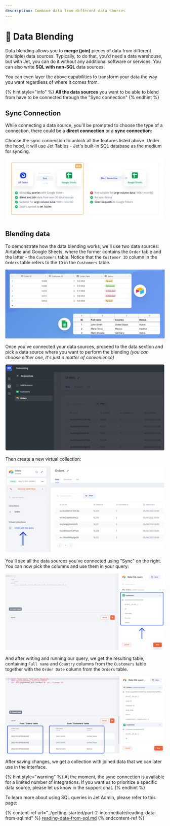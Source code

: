 ```yaml
---
description: Combine data from different data sources
---
```


# 💠 Data Blending

Data blending allows you to **merge (join)** pieces of data from different (multiple) data sources. Typically, to do that, you'd need a data warehouse, but with Jet, you can do it without any additional software or services. You can also write **SQL with non-SQL** data sources.&#x20;

You can even layer the above capabilities to transform your data the way you want regardless of where it comes from.

{% hint style="info" %}
**All the data sources** you want to be able to blend from have to be connected through the "Sync connection"
{% endhint %}

## Sync Connection

While connecting a data source, you'll be prompted to choose the type of a connection, there could be a **direct connection** or a **sync connection**:

Choose the sync connection to unlock all the features listed above. Under the hood, it will use Jet Tables - Jet's built-in SQL database as the medium for syncing.

![The dialog window to choose the connection type](../.gitbook/assets/dtnxb-min.png)

## Blending data

To demonstrate how the data blending works, we'll use two data sources: Airtable and Google Sheets, where the former contains the `Order` table and the latter - the `Customers` table. Notice that the `Customer ID` column in the `Orders` table refers to the `ID` in the `Customers` table.

![](../.gitbook/assets/dtzhy.png)

Once you've connected your data sources, proceed to the data section and pick a data source where you want to perform the blending _(you can choose either one, it's just a matter of convenience)_

![](../.gitbook/assets/dhtffyu.png)

Then create a new virtual collection:

![](../.gitbook/assets/dxtjhfy.png)

You'll see all the data sources you've connected using "Sync" on the right. You can now pick the columns and use them in your query:

![](../.gitbook/assets/rthyt.png)

And after writing and running our query, we get the resulting table, containing `Full name` and `Country` columns from the `Customers` table together with the `Order Date` column from the `Orders` table.

![](../.gitbook/assets/rdzhxgtd.png)

After saving changes, we get a collection with joined data that we can later use in the interface.

{% hint style="warning" %}
At the moment, the sync connection is available for a limited number of integrations. If you want us to prioritize a specific data source, please let us know in the support chat.
{% endhint %}

To learn more about using SQL queries in Jet Admin, please refer to this page:

{% content-ref url="../getting-started/part-2-intermediate/reading-data-from-sql.md" %}
[reading-data-from-sql.md](../getting-started/part-2-intermediate/reading-data-from-sql.md)
{% endcontent-ref %}

